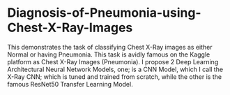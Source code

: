 # Diagnosis-of-Pneumonia-using-Chest-X-Ray-Images
This demonstrates the task of classifying Chest X-Ray images as either Normal or having Pneumonia. This task is avidly famous on the Kaggle platform as Chest X-Ray Images (Pneumonia). I propose 2 Deep Learning Architectural Neural Network Models, one; is a CNN Model, which I call the X-Ray CNN; which is tuned and trained from scratch, while the other is the famous ResNet50 Transfer Learning Model.
